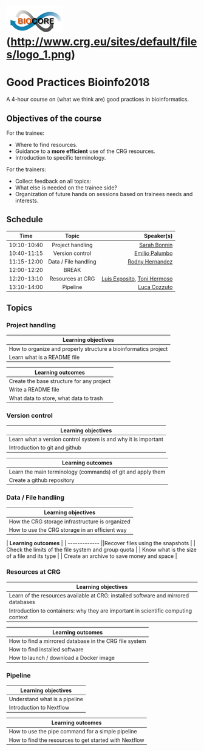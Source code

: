 # ![goodbioinfo2018](https://github.com/CRG-CNAG/BioCoreMiscOpen/blob/master/logo/biocore-logo_small.png)(http://www.crg.eu/sites/default/files/logo_1.png)
# Good Practices Bioinfo2018

A 4-hour course on (what we think are) good practices in bioinformatics.

## Objectives of the course

For the trainee:
* Where to find resources.
* Guidance to a **more efficient** use of the CRG resources.
* Introduction to specific terminology.

For the trainers:
* Collect feedback on all topics:
* What else is needed on the trainee side?
* Organization of future hands on sessions based on trainees needs and interests.


## Schedule

| Time        | Topic           | Speaker(s)  |
| ------------- |:-------------:| -----:|
| 10:10-10:40 | Project handling | [Sarah Bonnin](mailto:sarah.bonnin@crg.eu) |
| 10:40-11:15      | Version control      | [Emilio Palumbo](mailto:emilio.palumbo@crg.eu) |
| 11:15-12:00 | Data / File handling | [Rodny Hernandez](mailto:rodny.hernandez@crg.eu)|
| 12:00-12:20 | BREAK | |
| 12:20-13:10 | Resources at CRG | [Luis Exposito](mailto:luis.exposito@crg.eu), [Toni Hermoso](mailto:toni.hermoso@crg.eu) |
| 13:10-14:00 | Pipeline | [Luca Cozzuto](mailto:luca.cozzuto@crg.eu)|

## Topics

### Project handling

| **Learning objectives** |
| ------------- |
| How to organize and properly structure a bioinformatics project |
| Learn what is a README file |


| **Learning outcomes** |
| ------------- |
| Create the base structure for any project |
| Write a README file |
| What data to store, what data to trash |


### Version control

| **Learning objectives** |
| ------------- |
| Learn what a version control system is and why it is important |
| Introduction to git and github |

| **Learning outcomes** |
| ------------- |
| Learn the main terminology (commands) of git and apply them |
| Create a github repository |


### Data / File handling

| **Learning objectives** |
| ------------- |
| How the CRG storage infrastructure is organized |
| How to use the CRG storage in an efficient way |

| **Learning outcomes** |
| ------------- ||Recover files using the snapshots |
| Check the limits of the file system and group quota |
| Know what is the size of a file and its type |
| Create an archive to save money and space |

### Resources at CRG

| **Learning objectives** |
| ------------- |
| Learn of the resources available at CRG: installed software and mirrored databases |
| Introduction to containers: why they are important in scientific computing context |

| **Learning outcomes** |
| ------------- |
| How to find a mirrored database in the CRG file system |
| How to find installed software |
| How to launch / download a Docker image |

### Pipeline

| **Learning objectives** |
| ------------- |
| Understand what is a pipeline |
| Introduction to Nextflow |

| **Learning outcomes** |
| ------------- |
| How to use the pipe command for a simple pipeline |
| How to find the resources to get started with Nextflow |
